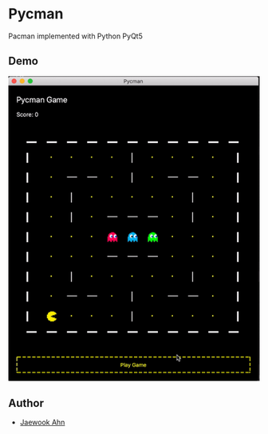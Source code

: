 # Pycman

Pacman implemented with Python PyQt5

## Demo

![Demo](./pycman_demo.gif)

## Author

- [Jaewook Ahn](https://github.com/Jaewoook)
